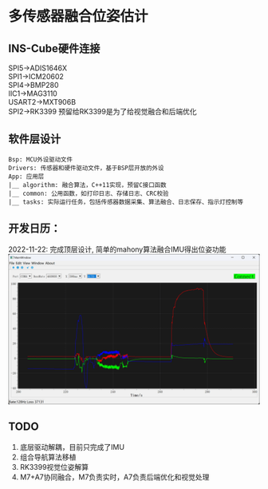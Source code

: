 # 多传感器融合位姿估计

## INS-Cube硬件连接
SPI5->ADIS1646X   
SPI1->ICM20602   
SPI4->BMP280   
IIC1->MAG3110   
USART2->MXT906B   
SPI2->RK3399
预留给RK3399是为了给视觉融合和后端优化

## 软件层设计

```
Bsp: MCU外设驱动文件      
Drivers: 传感器和硬件驱动文件，基于BSP层开放的外设     
App: 应用层    
|__ algorithm: 融合算法，C++11实现，预留C接口函数     
|__ common: 公用函数，如打印日志、存储日志、CRC校验    
|__ tasks: 实际运行任务，包括传感器数据采集、算法融合、日志保存、指示灯控制等    
```

## 开发日历：

2022-11-22: 完成顶层设计, 简单的mahony算法融合IMU得出位姿功能
![img.png](Doc/img.png)

## TODO
1. 底层驱动解耦，目前只完成了IMU
2. 组合导航算法移植
3. RK3399视觉位姿解算
4. M7+A7协同融合，M7负责实时，A7负责后端优化和视觉处理